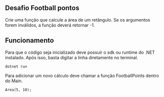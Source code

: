 ## Desafio Football pontos

Crie uma função que calcule a área de um retângulo. Se os argumentos forem inválidos, a função deverá retornar -1.

## Funcionamento

Para que o código seja inicializado deve possuir o sdk ou runtime do .NET instalado. Após isso, basta digitar a linha diretamente no terminal.

```
dotnet run
```

Para adicionar um novo cálculo deve chamar a função FootballPoints dentro do Main.

```
Area(5, 10);
```